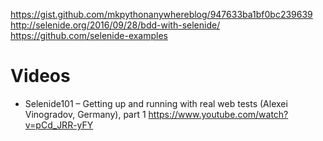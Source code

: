https://gist.github.com/mkpythonanywhereblog/947633ba1bf0bc239639
http://selenide.org/2016/09/28/bdd-with-selenide/
https://github.com/selenide-examples

# Videos
* Selenide101 – Getting up and running with real web tests (Alexei Vinogradov, Germany), part 1 
https://www.youtube.com/watch?v=pCd_JRR-yFY
